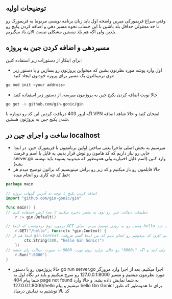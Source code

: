 ## توضیحات اولیه
وقتی سراغ فریمورکی میرین واضحه اول باید زبان برنامه نویسی مربوط به فریمورک رو تا حد معقولی حداقل بلد باشین با این حساب نحوه مسیر دهی و اضافه کردن پکیج رو بلدین ولی اگه هم بلد نیستین مشکلی نیست الان یاد میگیریم.

## مسیردهی و اضافه کردن جین به پروژه
برای اینکار از دستورات زیر استفاده کنین:
- اول وارد پوشه مورد نظرتون بشین که میخواین پروژتون رو بسازین و با دستور زیر توی ترمینالتون یک مسیر برای پروژه خودتون ایجاد کنید:
```bash
go mod init <your address>
```
- حالا نوبت اضافه کردن پکیج جین به پروژمون میرسه. از دستور زیر استفاده کنید
```bash
go get -u github.com/gin-gonic/gin
```
اگه ارور 403 دریافت کردین این کد رو دوباره با VPN امتحان کنید و حالا شاهد اضافه شدن پکیج جین به پروژتون هستین.

## ساخت و اجرای جین در localhost
- میرسیم به بخش اصلی ماجرا یعنی ساختن اولین برناممون با فریمورک جین. در ابتدا جایی رو نیاز داریم که کد هامون رو توش قرار بدیم. یه فایل با اسم و فرمت server.go وارد کنین.(اسم فایل اختیاریه ولی همونطور که میدونید پسوند باید نوشته بشه)
- حالا فایلمون رو باز میکنیم و کد زیر رو براش مینویسیم که براتون توضیح میدم هر خط کد چه کاری رو انجام میده:
```go
package main

// اضافه کردن پکیج با توجه به آدرس گیتهاب پروژه
import "github.com/gin-gonic/gin"

func main() {
// تنظیمات دیفالت جین رو توی یه متغیر ذخیره میکنیم تا بعدا ازش استفاده کنیم
	r := gin.Default()

// درمورد نوع درخواست که اینجا GET هست رو به زودی توضیح میدم. بجای hello ادرس مورد نظرمون رو تایپ میکنیم که در ادامه همین پارت آموزشی متوجه خواهید شد.
	r.GET("/hello", func(ctx *gin.Context) {
// اینجا هم از gin.Context استفاده کردیم تا بتونیم کاری که میخوایم رو انجام بدیم که من اینجا گفتم هروقت status code برابر با 200 یا همون درخواست درست بود متن hello Gin Gonic! رو نمایش بده که باز هم به زودی در این مورد هم توضیح میدم فقط میخوام با زودتر با این فریمورک کار کنین تا براتون جذاب تر به نظر بیاد و توضیحات تکمیلی رو کم کم باهم یاد بگیریم
		ctx.String(200, "hello Gin Gonic!")
	})
// با دستور زیر هم میتونین پروژتون رو توی پورت 8000 ران کنید و اگه ":8000" رو خالی بزارید روی پورت 8080 به صورت دیفالت ران میشه.
	r.Run(":8000")
}
```
- حالا پروژمون رو با دستور go run server.go اجرا میکنیم. بعد از اجرا وارد مرورگر مورد نظرمون میشیم و مسیر 127.0.0.1:8000 رو سرچ میکنیم و باید در نگاه اول به شما پیام 404 page not found به شما نمایش داده بشه. و حالا وارد 127.0.0.1:8000/hello میشیم و پیام hello Gin Gonic! برای ما همونطور که طبق کد بالا نوشتیم به نمایش درمیاد

